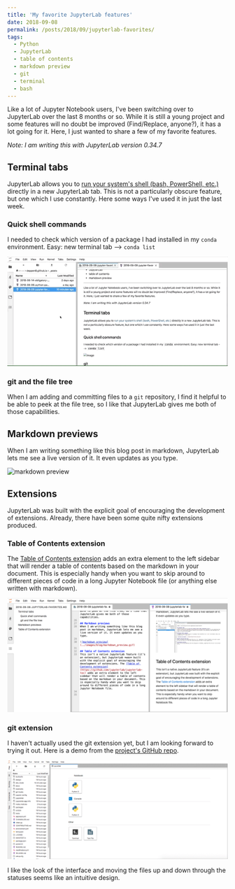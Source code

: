 ```yaml
---
title: 'My favorite JupyterLab features'
date: 2018-09-08
permalink: /posts/2018/09/jupyterlab-favorites/
tags:
  - Python
  - JupyterLab
  - table of contents
  - markdown preview
  - git
  - terminal
  - bash
---
```


Like a lot of Jupyter Notebook users, I've been switching over to JupyterLab over the last 8 months or so. While it is still a young project and some features will no doubt be improved (Find/Replace, anyone?), it has a lot going for it. Here, I just wanted to share a few of my favorite features.

*Note: I am writing this with JupyterLab version 0.34.7*

## Terminal tabs
JupyterLab allows you to [run your system's shell (bash, PowerShell, etc.)](https://jupyterlab.readthedocs.io/en/stable/user/terminal.html) directly in a new JupyterLab tab. This is not a particularly obscure feature, but one which I use constantly. Here some ways I've used it in just the last week.

### Quick shell commands
I needed to check which version of a package I had installed in my `conda` environment. Easy: new terminal tab --> `conda list`

![terminal tab demo](../images/blog/terminal_tab.gif)

### git and the file tree
When I am adding and committing files to a `git` repository, I find it helpful to be able to peek at the file tree, so I like that JupyterLab gives me both of those capabilities.

## Markdown previews
When I am writing something like this blog post in markdown, JupyterLab lets me see a live version of it. It even updates as you type.

![markdown preview](../images/blog/markdown_preview.gif)

## Extensions
JupyterLab was built with the explicit goal of encouraging the development of extensions. Already, there have been some quite nifty extensions produced.

### Table of Contents extension
The [Table of Contents extension](https://github.com/jupyterlab/jupyterlab-toc) adds an extra element to the left sidebar that will render a table of contents based on the markdown in your document. This is especially handy when you want to skip around to different pieces of code in a long Jupyter Notebook file (or anything else written with markdown).

![TOC example](../images/blog/toc_example.png)

### git extension
I haven't actually used the git extension yet, but I am looking forward to trying it out. Here is a demo from the [project's GitHub repo](https://github.com/jupyterlab/jupyterlab-git).

![git extension](../images/blog/git_extension.gif)

I like the look of the interface and moving the files up and down through the statuses seems like an intuitive design.